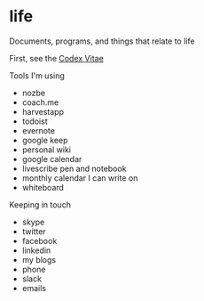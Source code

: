 # life
Documents, programs, and things that relate to life

First, see the [Codex Vitae](CodexVitae.main.MD)

Tools I'm using
* nozbe
* coach.me
* harvestapp
* todoist
* evernote
* google keep
* personal wiki
* google calendar
* livescribe pen and notebook
* monthly calendar I can write on
* whiteboard

Keeping in touch
* skype
* twitter
* facebook
* linkedin
* my blogs
* phone
* slack
* emails
